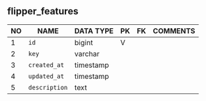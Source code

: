 
flipper_features
----------------------------


NO | NAME | DATA TYPE | PK | FK | COMMENTS
---|------|-----------|----|----|-------------------
1|`id` | bigint | V |  | 
2|`key` | varchar |  |  | 
3|`created_at` | timestamp |  |  | 
4|`updated_at` | timestamp |  |  | 
5|`description` | text |  |  | 
